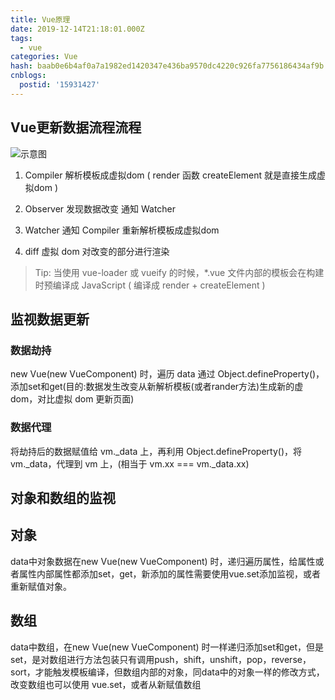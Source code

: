 ```yaml
---
title: Vue原理
date: 2019-12-14T21:18:01.000Z
tags:
  - vue
categories: Vue
hash: baab0e6b4af0a7a1982ed1420347e436ba9570dc4220c926fa7756186434af9b
cnblogs:
  postid: '15931427'
---
```


## Vue更新数据流程流程

![示意图](https://s2.loli.net/2023/02/07/FSM7TiVkyYul1jN.png)

1. Compiler 解析模板成虚拟dom ( render 函数 createElement 就是直接生成虚拟dom )

2. Observer 发现数据改变 通知 Watcher

3. Watcher 通知 Compiler 重新解析模板成虚拟dom

4. diff 虚拟 dom 对改变的部分进行渲染

> Tip: 当使用 vue-loader 或 vueify 的时候，*.vue 文件内部的模板会在构建时预编译成 JavaScript ( 编译成 render + createElement )

## 监视数据更新

### 数据劫持

new Vue(new VueComponent) 时，遍历 data 通过 Object.defineProperty()，添加set和get(目的:数据发生改变从新解析模板(或者rander方法)生成新的虚dom，对比虚拟 dom 更新页面)

### 数据代理

将劫持后的数据赋值给 vm._data 上，再利用 Object.defineProperty()，将 vm._data，代理到 vm 上，(相当于 vm.xx === vm._data.xx)

## 对象和数组的监视

## 对象

data中对象数据在new Vue(new VueComponent) 时，递归遍历属性，给属性或者属性内部属性都添加set，get，新添加的属性需要使用vue.set添加监视，或者重新赋值对象。

## 数组

data中数组，在new Vue(new VueComponent) 时一样递归添加set和get，但是set，是对数组进行方法包装只有调用push，shift，unshift，pop，reverse，sort，才能触发模板编译，但数组内部的对象，同data中的对象一样的修改方式，改变数组也可以使用 vue.set，或者从新赋值数组
